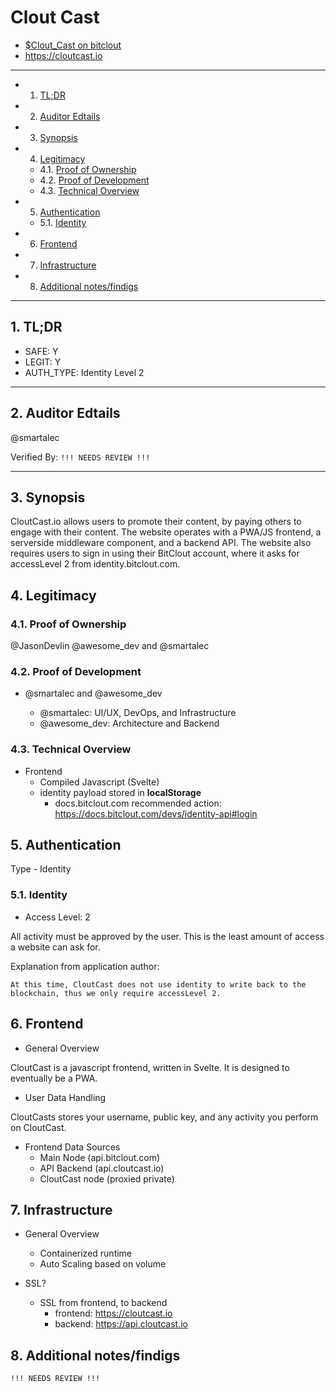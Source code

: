 # Clout Cast

* [$Clout_Cast on bitclout](https://bitclout.com/u/Clout_Cast) 
* https://cloutcast.io
---
* 1. [TL;DR](#TLDR)
* 2. [Auditor Edtails](#AuditorEdtails)
* 3. [Synopsis](#Synopsis)
* 4. [Legitimacy](#Legitimacy)
	* 4.1. [Proof of Ownership](#ProofofOwnership)
	* 4.2. [Proof of Development](#ProofofDevelopment)
	* 4.3. [Technical Overview](#TechnicalOverview)
* 5. [Authentication](#Authentication)
	* 5.1. [Identity](#Identity)
* 6. [Frontend](#Frontend)
* 7. [Infrastructure](#Infrastructure)
* 8. [Additional notes/findigs](#Additionalnotesfindigs)
---
##  1. <a name='TLDR'></a>TL;DR

* SAFE: Y
* LEGIT: Y
* AUTH_TYPE: Identity Level 2

---
##  2. <a name='AuditorEdtails'></a>Auditor Edtails

@smartalec

Verified By: `!!! NEEDS REVIEW !!!`

---

##  3. <a name='Synopsis'></a>Synopsis

CloutCast.io allows users to promote their content, by paying others to engage with their content. The website operates with a PWA/JS frontend, a serverside middleware component, and a backend API. The website also requires users to sign in using their BitClout account, where it asks for accessLevel 2 from identity.bitclout.com.

##  4. <a name='Legitimacy'></a>Legitimacy

###  4.1. <a name='ProofofOwnership'></a>Proof of Ownership

@JasonDevlin @awesome_dev and @smartalec

###  4.2. <a name='ProofofDevelopment'></a>Proof of Development

* @smartalec and @awesome_dev

    * @smartalec: UI/UX, DevOps, and Infrastructure
    * @awesome_dev: Architecture and Backend

###  4.3. <a name='TechnicalOverview'></a>Technical Overview

* Frontend
    * Compiled Javascript (Svelte)
    * identity payload stored in **localStorage**
        * docs.bitclout.com recommended action: https://docs.bitclout.com/devs/identity-api#login

##  5. <a name='Authentication'></a>Authentication
Type - Identity


###  5.1. <a name='Identity'></a>Identity
* Access Level: 2

All activity must be approved by the user. This is the least amount of access a website can ask for.

Explanation from application author:
```
At this time, CloutCast does not use identity to write back to the blockchain, thus we only require accessLevel 2.  
```

##  6. <a name='Frontend'></a>Frontend

* General Overview

CloutCast is a javascript frontend, written in Svelte. It is designed to eventually be a PWA. 

* User Data Handling

CloutCasts stores your username, public key, and any activity you perform on CloutCast. 

* Frontend Data Sources
    * Main Node (api.bitclout.com)
    * API Backend (api.cloutcast.io)
    * CloutCast node (proxied private)



##  7. <a name='Infrastructure'></a>Infrastructure

* General Overview
    * Containerized runtime
    *  Auto Scaling based on volume


* SSL?
    * SSL from frontend, to backend
        * frontend: https://cloutcast.io
        * backend: https://api.cloutcast.io


##  8. <a name='Additionalnotesfindigs'></a>Additional notes/findigs

`!!! NEEDS REVIEW !!! `
